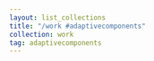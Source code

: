 ```yaml
---
layout: list_collections
title: "/work #adaptivecomponents"
collection: work
tag: adaptivecomponents
---
```

